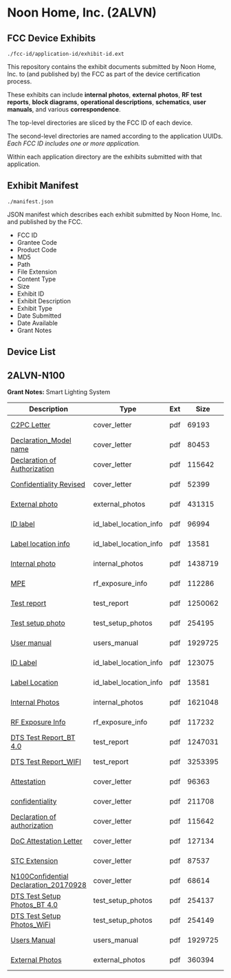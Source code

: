 # Noon Home, Inc. (2ALVN)
## FCC Device Exhibits

```
./fcc-id/application-id/exhibit-id.ext
```

This repository contains the exhibit documents submitted by Noon Home, Inc. to (and published by) the FCC as part of the device certification process.

These exhibits can include **internal photos**, **external photos**, **RF test reports**, **block diagrams**, **operational descriptions**, **schematics**, **user manuals**, and various **correspondence**.

The top-level directories are sliced by the FCC ID of each device.

The second-level directories are named according to the application UUIDs. *Each FCC ID includes one or more application.*

Within each application directory are the exhibits submitted with that application. 

## Exhibit Manifest

```
./manifest.json
```

JSON manifest which describes each exhibit submitted by Noon Home, Inc. and published by the FCC.

- FCC ID
- Grantee Code
- Product Code
- MD5
- Path
- File Extension
- Content Type
- Size
- Exhibit ID
- Exhibit Description
- Exhibit Type
- Date Submitted
- Date Available
- Grant Notes

## Device List
## 2ALVN-N100
**Grant Notes:** Smart Lighting System

| Description | Type | Ext | Size | Submitted | Available |
| ----------- | ---- | --- | ---- | --------- | --------- |
| [C2PC Letter](2ALVN-N100/e9222a908cdc4742303134e635a87cfb/3594233.pdf) | cover_letter | pdf | 69193 | 2017-10-06 | 2017-10-06 |
| [Declaration_Model name](2ALVN-N100/e9222a908cdc4742303134e635a87cfb/3594302.pdf) | cover_letter | pdf | 80453 | 2017-10-06 | 2017-10-06 |
| [Declaration of Authorization](2ALVN-N100/e9222a908cdc4742303134e635a87cfb/3572630.pdf) | cover_letter | pdf | 115642 | 2017-10-06 | 2017-10-06 |
| [Confidentiality Revised](2ALVN-N100/e9222a908cdc4742303134e635a87cfb/3594531.pdf) | cover_letter | pdf | 52399 | 2017-10-06 | 2017-10-06 |
| [External photo](2ALVN-N100/e9222a908cdc4742303134e635a87cfb/3594412.pdf) | external_photos | pdf | 431315 | 2017-10-06 | 2018-01-01 |
| [ID label](2ALVN-N100/e9222a908cdc4742303134e635a87cfb/3594393.pdf) | id_label_location_info | pdf | 96994 | 2017-10-06 | 2017-10-06 |
| [Label location info](2ALVN-N100/e9222a908cdc4742303134e635a87cfb/3572633.pdf) | id_label_location_info | pdf | 13581 | 2017-10-06 | 2017-10-06 |
| [Internal photo	](2ALVN-N100/e9222a908cdc4742303134e635a87cfb/3594433.pdf) | internal_photos | pdf | 1438719 | 2017-10-06 | 2018-01-01 |
| [MPE](2ALVN-N100/e9222a908cdc4742303134e635a87cfb/3594462.pdf) | rf_exposure_info | pdf | 112286 | 2017-10-06 | 2017-10-06 |
| [Test report](2ALVN-N100/e9222a908cdc4742303134e635a87cfb/3594450.pdf) | test_report | pdf | 1250062 | 2017-10-06 | 2017-10-06 |
| [Test setup photo](2ALVN-N100/e9222a908cdc4742303134e635a87cfb/3594417.pdf) | test_setup_photos | pdf | 254195 | 2017-10-06 | 2018-01-01 |
| [User manual](2ALVN-N100/e9222a908cdc4742303134e635a87cfb/3572646.pdf) | users_manual | pdf | 1929725 | 2017-10-06 | 2018-01-01 |
| [ID Label](2ALVN-N100/ccdccef408cfb7cd20ec77aa3e92d587/3572636.pdf) | id_label_location_info | pdf | 123075 | 2017-09-21 | 2017-09-22 |
| [Label Location](2ALVN-N100/ccdccef408cfb7cd20ec77aa3e92d587/3572633.pdf) | id_label_location_info | pdf | 13581 | 2017-09-21 | 2017-09-22 |
| [Internal Photos](2ALVN-N100/ccdccef408cfb7cd20ec77aa3e92d587/3572657.pdf) | internal_photos | pdf | 1621048 | 2017-09-21 | 2018-01-01 |
| [RF Exposure Info](2ALVN-N100/ccdccef408cfb7cd20ec77aa3e92d587/3572632.pdf) | rf_exposure_info | pdf | 117232 | 2017-09-21 | 2017-09-22 |
| [DTS Test Report_BT 4.0](2ALVN-N100/ccdccef408cfb7cd20ec77aa3e92d587/3572638.pdf) | test_report | pdf | 1247031 | 2017-09-21 | 2017-09-22 |
| [DTS Test Report_WIFI](2ALVN-N100/ccdccef408cfb7cd20ec77aa3e92d587/3572643.pdf) | test_report | pdf | 3253395 | 2017-09-21 | 2017-09-22 |
| [Attestation](2ALVN-N100/ccdccef408cfb7cd20ec77aa3e92d587/3572628.pdf) | cover_letter | pdf | 96363 | 2017-09-21 | 2017-09-22 |
| [confidentiality](2ALVN-N100/ccdccef408cfb7cd20ec77aa3e92d587/3572629.pdf) | cover_letter | pdf | 211708 | 2017-09-21 | 2017-09-22 |
| [Declaration of authorization](2ALVN-N100/ccdccef408cfb7cd20ec77aa3e92d587/3572630.pdf) | cover_letter | pdf | 115642 | 2017-09-21 | 2017-09-22 |
| [DoC Attestation Letter](2ALVN-N100/ccdccef408cfb7cd20ec77aa3e92d587/3572631.pdf) | cover_letter | pdf | 127134 | 2017-09-21 | 2017-09-22 |
| [STC Extension](2ALVN-N100/ccdccef408cfb7cd20ec77aa3e92d587/3593394.pdf) | cover_letter | pdf | 87537 | 2017-10-05 | 2017-09-22 |
| [N100Confidential Declaration_20170928](2ALVN-N100/ccdccef408cfb7cd20ec77aa3e92d587/3593395.pdf) | cover_letter | pdf | 68614 | 2017-10-05 | 2017-09-22 |
| [DTS Test Setup Photos_BT 4.0](2ALVN-N100/ccdccef408cfb7cd20ec77aa3e92d587/3572641.pdf) | test_setup_photos | pdf | 254137 | 2017-09-21 | 2018-01-01 |
| [DTS Test Setup Photos_WiFi](2ALVN-N100/ccdccef408cfb7cd20ec77aa3e92d587/3572644.pdf) | test_setup_photos | pdf | 254149 | 2017-09-21 | 2018-01-01 |
| [Users Manual](2ALVN-N100/ccdccef408cfb7cd20ec77aa3e92d587/3572646.pdf) | users_manual | pdf | 1929725 | 2017-09-21 | 2018-01-01 |
| [External Photos](2ALVN-N100/ccdccef408cfb7cd20ec77aa3e92d587/3572640.pdf) | external_photos | pdf | 360394 | 2017-09-21 | 2018-01-01 |
